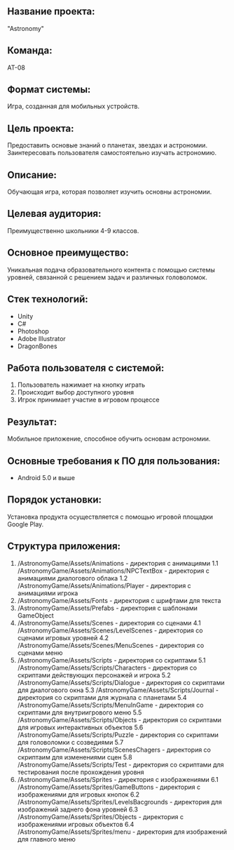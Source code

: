 ## Название проекта: 
"Astronomy"

## Команда: 
АТ-08

## Формат системы: 
Игра, созданная для мобильных устройств.

## Цель проекта:
Предоставить основые знаний о планетах, звездах и астрономии. Заинтересовать пользователя самостоятельно изучать астрономию.

## Описание:
Обучающая игра, которая позволяет изучить основны астрономии. 

## Целевая аудитория:
Преимущественно школьники 4-9 классов.

## Основное преимущество:
Уникальная подача образовательного контента с помощью системы уровней, связанной с решением задач и различных головоломок.

## Стек технологий: 
+ Unity
+ C#
+ Photoshop
+ Adobe Illustrator
+ DragonBones

## Работа пользователя с системой:
1. Пользователь нажимает на кнопку играть
2. Происходит выбор доступного уровня
3. Игрок принимает участие в игровом процессе

## Результат: 
Мобильное приложение, способное обучить основам астрономии.

## Основные требования к ПО для пользования:
- Android 5.0 и выше

## Порядок установки:
Установка продукта осуществляется с помощью игровой площадки Google Play.

## Структура приложения:
1. /AstronomyGame/Assets/Animations - директория с анимациями
    1.1 /AstronomyGame/Assets/Animations/NPCTextBox - директория с анимациями диалогового облака
1.2 /AstronomyGame/Assets/Animations/Player - директория с анимациями игрока
2. /AstronomyGame/Assets/Fonts - директория с шрифтами для текста
3. /AstronomyGame/Assets/Prefabs - директория с шаблонами GameObject
4. /AstronomyGame/Assets/Scenes - директория со сценами
4.1 /AstronomyGame/Assets/Scenes/LevelScenes - директория со сценами игровых уровней
4.2 /AstronomyGame/Assets/Scenes/MenuScenes - директория со сценами меню
5. /AstronomyGame/Assets/Scripts - директория со скриптами
5.1 /AstronomyGame/Assets/Scripts/Characters - директория со скриптами действующих персонажей и игрока
5.2 /AstronomyGame/Assets/Scripts/Dialogue - директория со скриптами для диалогового окна
5.3 /AstronomyGame/Assets/Scripts/Journal - директория со скриптами для журнала с планетами
5.4 /AstronomyGame/Assets/Scripts/MenuInGame - директория со скриптами для внутриигрового меню
5.5 /AstronomyGame/Assets/Scripts/Objects - директория со скриптами для игровых интерактивных объектов
5.6 /AstronomyGame/Assets/Scripts/Puzzle - директория со скриптами для головоломки с созведиями
5.7 /AstronomyGame/Assets/Scripts/ScenesChagers - директория со скриптаим для изменениями сцен
5.8 /AstronomyGame/Assets/Scripts/Test - директория со скриптами для тестирования после прохождения уровня
6. /AstronomyGame/Assets/Sprites - директория с изображениями
6.1 /AstronomyGame/Assets/Sprites/GameButtons - директория с изображениями для игровых кнопок
6.2 /AstronomyGame/Assets/Sprites/LevelsBacgrounds - директория для изображений заднего фона уровней
6.3 /AstronomyGame/Assets/Sprites/Objects - директория с изображениями игровых объектов
6.4 /AstronomyGame/Assets/Sprites/menu - директория для изображений для главного меню
